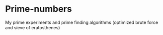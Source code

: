 # Prime-numbers
My prime experiments and prime finding algorithms (optimized brute force and sieve of eratosthenes)
